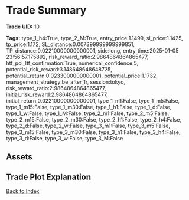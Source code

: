 # Trade Summary

**Trade UID:** 10 

**Tags:** type_1_h4:True, type_2_M:True, entry_price:1.1499, sl_price:1.1425, tp_price:1.172, SL_distance:0.007399999999999851, TP_distance:0.02210000000000001, side:long, entry_time:2025-01-05 23:56:57.175892, risk_reward_ratio:2.9864864864865477, htf_poi_ltf_confirmation:True, numerical_confidence:5, potential_risk_reward:3.148648648648725, potential_return:0.0233000000000001, potential_price:1.1732, management_strategy:be_after_1r, session:tokyo, risk_reward_ratio:2.9864864864865477, initial_risk_reward:2.9864864864865477, initial_return:0.02210000000000001, type_1_m1:False, type_1_m5:False, type_1_m15:False, type_1_m30:False, type_1_h1:False, type_1_d:False, type_1_w:False, type_1_M:False, type_2_m1:False, type_2_m5:False, type_2_m15:False, type_2_m30:False, type_2_h1:False, type_2_h4:False, type_2_d:False, type_2_w:False, type_3_m1:False, type_3_m5:False, type_3_m15:False, type_3_m30:False, type_3_h1:False, type_3_h4:False, type_3_d:False, type_3_w:False, type_3_M:False

## Assets

## Trade Plot Explanation


[Back to Index](index.md)
